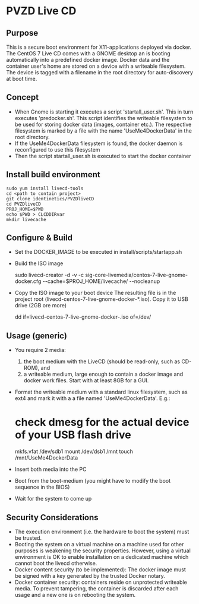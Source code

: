 # PVZD Live CD

## Purpose
This is a secure boot environment for X11-applications deployed via docker.
The CentOS 7 Live CD comes with a GNOME desktop an is booting automatically 
into a predefined docker image. Docker data and the container user's home 
are stored on a device with a writeable filesystem. The device is tagged 
with a filename in the root directory for auto-discovery at boot time.

## Concept

- When Gnome is starting it executes a script 'startall_user.sh'. This in turn executes 'predocker.sh'.
  This script identifies the writeable filesystem to be used for storing docker data (images, container etc.).
  The respective filesystem is marked by a file with the name 'UseMe4DockerData' in the root directory.
- If the UseMe4DockerData filesystem is found, the docker daemon is reconfigured to use this filesystem
- Then the script startall_user.sh is executed to start the docker container


## Install build environment

    sudo yum install livecd-tools
    cd <path to contain project>
    git clone identinetics/PVZDliveCD
    cd PVZDliveCD
    PROJ_HOME=$PWD
    echo $PWD > CLCDDIRvar
    mkdir livecache

## Configure & Build

- Set the DOCKER_IMAGE to be executed in install/scripts/startapp.sh
- Build the ISO image

    sudo livecd-creator -d -v  -c sig-core-livemedia/centos-7-live-gnome-docker.cfg --cache=$PROJ_HOME/livecache/ --nocleanup

- Copy the ISO image to your boot device
The resulting file is in the project root (livecd-centos-7-live-gnome-docker-*.iso). Copy it to USB drive (2GB ore more)

    dd if=livecd-centos-7-live-gnome-docker-<timestamp>.iso of=/dev/<usb-drive>

## Usage (generic)



- You require 2 media:
    1. the boot medium with the LiveCD (should be read-only, such as CD-ROM), and
    2. a writeable medium, large enough to contain a docker image and docker work files. Start with at least 8GB for a GUI.
- Format the writeable medium with a standard linux filesystem, such as ext4 and mark it with a a file named 'UseMe4DockerData'. E.g.:

    # check dmesg for the actual device of your USB flash drive
    mkfs.vfat /dev/sdb1
    mount /dev/dsb1  /mnt
    touch /mnt/UseMe4DockerData

- Insert both media into the PC
- Boot from the boot-medium (you might have to modify the boot sequence in the BIOS)
- Wait for the system to come up

## Security Considerations
- The execution environment (i.e. the hardware to boot the system) must be trusted.
- Booting the system on a virtual machine on a machine used for other purposes is
  weakening the security properties. However, using a virtual environment 
  is OK to enable installation on a dedicated machine which cannot boot the livecd 
  otherwise.
- Docker content security (to be implemented): The docker image must be signed with 
  a key generated by the trusted Docker notary.
- Docker container security: containers reside on unprotected writeable media. 
  To prevent tampering, the container is discarded after each usage and a new
  one is on rebooting the system.